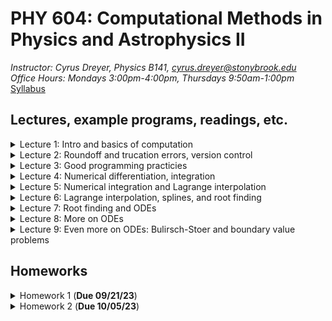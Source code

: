 # PHY 604: Computational Methods in Physics and Astrophysics II
*Instructor: Cyrus Dreyer, Physics B141, cyrus.dreyer@stonybrook.edu*  
*Office Hours: Mondays 3:00pm-4:00pm, Thursdays 9:50am-1:00pm*   
[Syllabus](./Teaching/Phys604_Fall2023/PHY604_Fall2023_Dreyer.pdf)

## Lectures, example programs, readings, etc.

<details>
  <summary>Lecture 1: Intro and basics of computation</summary>

<ul>
  <li><a href="./Teaching/Phys604_Fall2023/Lecture1/Lecture1.pdf" target="_blank" rel="noopener noreferrer">Lecture 1 slides</a> </li>
  <li> Readings: </li>
  <ul>
  <li> <a href="https://dl.acm.org/doi/10.1145/103162.103163" target="_blank" rel="noopener noreferrer">What every computer scientist should know about floating-point arithmetic</a> </li>
  <li> <a href="https://en.wikipedia.org/wiki/Floating-point_arithmetic" target="_blank" rel="noopener noreferrer">Wikipedia page on the Floating Point</a> </li>
  <li> <a href="https://en.wikipedia.org/wiki/Kahan_summation_algorithm" target="_blank" rel="noopener noreferrer">Wikipedia page on the Kahan Summation Algorithm</a> </li>
  </ul>
  <li> Example programs: </li>
       <ul>
         <li><a href="./Teaching/Phys604_Fall2023/Lecture1/factorial.f08" target="_blank" rel="noopener noreferrer">Fortran program for calcuating factorial</a> </li>
         <li><a href="./Teaching/Phys604_Fall2023/Lecture1/factorial.py" target="_blank" rel="noopener noreferrer">Python program for calcuating factorial</a> </li>
         <li><a href="./Teaching/Phys604_Fall2023/Lecture1/machine_e.f08" target="_blank" rel="noopener noreferrer">Fortran program for finding machine $\epsilon$</a> </li>
	 <li> <a href="./Teaching/Phys604_Fall2023/Lecture1/convert_to_binary.py" target="_blank" rel="noopener noreferrer">Python program for converting decimal to binary</a> </li>
</ul>
</ul>
</details>

<details>
  <summary>Lecture 2: Roundoff and trucation errors, version control</summary>

<ul>
  <li><a href="./Teaching/Phys604_Fall2023/Lecture2/Lecture2.pdf" target="_blank" rel="noopener noreferrer">Lecture 2 slides</a> </li>
  <li> Readings: </li>
  <ul>
  <li> <a href="https://git-scm.com/book/en/v2" target="_blank" rel="noopener noreferrer">Pro Git online book</a> </li>
  </ul>
  <li> Example programs: </li>
       <ul>
	 <li> <a href="./Teaching/Phys604_Fall2023/Lecture2/exp.f08" target="_blank" rel="noopener noreferrer">Fortran program for calculating an expoential via Taylor expansion</a> </li>
	 <li> <a href="./Teaching/Phys604_Fall2023/Lecture2/alt_exp_neg_24.f08" target="_blank" rel="noopener noreferrer">Fortran program for calculating an expoential of -24 via Taylor expansion, avoiding roundoff errors</a> </li>
	 <li> <a href="./Teaching/Phys604_Fall2023/Lecture2/test_prec.f08" target="_blank" rel="noopener noreferrer">Fortran program demonstrating how arithmitic is not associative</a> </li>
</ul>
</ul>
</details>

<details>
  <summary>Lecture 3: Good programming practicies</summary>

<ul>
  <li><a href="./Teaching/Phys604_Fall2023/Lecture3/Lecture3.pdf" target="_blank" rel="noopener noreferrer">Lecture 3 slides</a> </li>
  <li> Readings: </li>
  <ul>
  <li> <a href="https://en.wikipedia.org/wiki/Make_(software)" target="_blank" rel="noopener noreferrer">Wikipedia artical on makefiles</a> </li>
  <li> <a href="https://git-scm.com/book/en/v2" target="_blank" rel="noopener noreferrer">Pro Git online book</a> </li>
  <li> <a href="https://www.fortran90.org/src/best-practices.html" target="_blank" rel="noopener noreferrer">Fortran best practices</a> </li>
  <li> <a href="https://arxiv.org/pdf/1609.00037.pdf">Good Enough Practices in Scientific Computing</a> </li>  
</ul>
  <li> Example programs: </li>
       <ul>
         <li><a href="./Teaching/Phys604_Fall2023/Lecture3/matrix_inv_tst.py" target="_blank" rel="noopener noreferrer">Python program demonstrating unit test</a> </li>
         <li><a href="./Teaching/Phys604_Fall2023/Lecture3/makefile.tar.gz" target="_blank" rel="noopener noreferrer">Fortran code demonstrating makefiles</a> </li>

</ul>
</ul>
</details>

<details>
  <summary>Lecture 4: Numerical differentiation, integration </summary>

<ul>
  <li><a href="./Teaching/Phys604_Fall2023/Lecture4/Lecture4.pdf" target="_blank" rel="noopener noreferrer">Lecture 4 slides</a> </li>
  <li> Readings: </li>
  <ul>
  <li> <a href="https://en.wikipedia.org/wiki/Finite_difference_coefficient" target="_blank" rel="noopener noreferrer">Wikipedia page on finite difference coefficients</a> </li>
  <li> <a href="http://www.holoborodko.com/pavel/numerical-methods/numerical-derivative/central-differences/" target="_blank" rel="noopener noreferrer">Blog on numerical differentiation</a> </li>
  </ul>
  <li> Example programs: </li>
       <ul>
         <li><a href="./Teaching/Phys604_Fall2023/Lecture4/Finite_diff_deriv.ipynb" target="_blank" rel="noopener noreferrer">Jupyter notebook exploring numerical differentiation of exp(x)</a> </li>
         <li><a href="./Teaching/Phys604_Fall2023/Lecture4/fresnel_int_error.ipynb" target="_blank" rel="noopener noreferrer">Jupyter notebook exploring numerical integration of Fresnel function</a> </li>
</ul>
</ul>
</details>

<details>
  <summary>Lecture 5: Numerical integration and Lagrange interpolation </summary>

<ul>
  <li><a href="./Teaching/Phys604_Fall2023/Lecture5/Lecture5.pdf" target="_blank" rel="noopener noreferrer">Lecture 5 slides</a> </li>
  <li> Readings: </li>
  <ul>
  <li> <a href="https://en.wikipedia.org/wiki/Gaussian_quadrature" target="_blank" rel="noopener noreferrer">Wikipedia page on Gaussian quadrature</a> </li>
<li> <a href="https://en.wikipedia.org/wiki/Chebyshev_nodes" target="_blank" rel="noopener noreferrer">Wikipedia article on Chebyshev nodes</a> </li>
  <li> <a href="https://people.maths.ox.ac.uk/trefethen/mythspaper.pdf" target="_blank" rel="noopener noreferrer">Myths about polynomial interpolation</a> </li>
  </ul>
  <li> Example programs: </li>
       <ul>
         <li><a href="./Teaching/Phys604_Fall2023/Lecture5/lagrange_poly.ipynb" target="_blank" rel="noopener noreferrer">Jupyter notebook exploring Lagrange Polynomial interpolation</a> </li>
</ul>
</ul>
</details>

<details>
  <summary>Lecture 6: Lagrange interpolation, splines, and root finding </summary>

<ul>
  <li><a href="./Teaching/Phys604_Fall2023/Lecture6/Lecture6.pdf" target="_blank" rel="noopener noreferrer">Lecture 6 slides</a> </li>
  <li> Readings: </li>
  <ul>
<li> <a href="https://en.wikipedia.org/wiki/Chebyshev_nodes" target="_blank" rel="noopener noreferrer">Wikipedia article on Chebyshev nodes</a> </li>
  <li> <a href="https://people.maths.ox.ac.uk/trefethen/mythspaper.pdf" target="_blank" rel="noopener noreferrer">Myths about polynomial interpolation</a> </li>
  <li> <a href="https://en.wikipedia.org/wiki/Root-finding_algorithms" target="_blank" rel="noopener noreferrer">Wikipedia page on root finding</a> </li> 
  </ul>
  <li> Example programs: </li>
       <ul>
         <li><a href="./Teaching/Phys604_Fall2023/Lecture5/lagrange_poly.ipynb" target="_blank" rel="noopener noreferrer">Jupyter notebook exploring Lagrange Polynomial interpolation</a> </li>
         <li><a href="./Teaching/Phys604_Fall2023/Lecture6/cubic_spline.ipynb" target="_blank" rel="noopener noreferrer">Jupyter notebook exploring cubic splines</a> </li>
         <li><a href="./Teaching/Phys604_Fall2023/Lecture6/NR_root.ipynb" target="_blank" rel="noopener noreferrer">Jupyter notebook implementing an example of the Newton-Raphson method</a> </li>
</ul>
</ul>
</details>

<details>
  <summary>Lecture 7: Root finding and ODEs </summary>

<ul>
  <li><a href="./Teaching/Phys604_Fall2023/Lecture7/Lecture7.pdf" target="_blank" rel="noopener noreferrer">Lecture 7 slides</a> </li>
  <li> Readings: </li>
  <li> Example programs: </li>
       <ul>
         <li><a href="./Teaching/Phys604_Fall2023/Lecture7/orbit_examples.ipynb" target="_blank" rel="noopener noreferrer">Jupyter notebook solving orbital ODEs with different methods</a> </li>
</ul>
</ul>
</details>

<details>
  <summary>Lecture 8: More on  ODEs </summary>

<ul>
  <li><a href="./Teaching/Phys604_Fall2023/Lecture8/Lecture8.pdf" target="_blank" rel="noopener noreferrer">Lecture 8 slides</a> </li>
  <li> Readings: </li>
  <li> Example programs: </li>
       <ul>
         <li><a href="./Teaching/Phys604_Fall2023/Lecture8/bs_orbit.ipynb" target="_blank" rel="noopener noreferrer">Jupyter notebook solving orbital ODEs with the Bulirsch-Stoer method </a> </li>
         <li><a href="./Teaching/Phys604_Fall2023/Lecture7/orbit_examples.ipynb" target="_blank" rel="noopener noreferrer">Jupyter notebook solving orbital ODEs with different methods</a> </li>
</ul>
</ul>
</details>

<details>
  <summary>Lecture 9: Even more on ODEs: Bulirsch-Stoer and boundary value problems </summary>

<ul>
  <li><a href="./Teaching/Phys604_Fall2023/Lecture9/Lecture9.pdf" target="_blank" rel="noopener noreferrer">Lecture 9 slides</a> </li>
  <li> Readings: </li>
  <ul> Newman Chapter 8 </ul>
  <li> Example programs: </li>
       <ul>
         <li><a href="./Teaching/Phys604_Fall2023/Lecture8/bs_orbit.ipynb" target="_blank" rel="noopener noreferrer">Jupyter notebook solving orbital ODEs with the Bulirsch-Stoer method </a> </li>
         <li><a href="./Teaching/Phys604_Fall2023/Lecture9/thrown_ball.ipynb" target="_blank" rel="noopener noreferrer">Jupyter notebook solving thrown ball boundary value problem using the shooting method</a> </li>
         <li><a href="./Teaching/Phys604_Fall2023/Lecture9/square_well.ipynb" target="_blank" rel="noopener noreferrer">Jupyter notebook solving one-dimensional Schrodinger equation in square well</a> </li>

</ul>
</ul>
</details>


## Homeworks

<details>
  <summary>Homework 1 (<b>Due 09/21/23</b>)</summary>

<ul>
  <li><a href="./Teaching/Phys604_Fall2023/Homework1/homework1.pdf" target="_blank" rel="noopener noreferrer">Homework 1</a> </li>
  <li><a href="https://github.com/Dreyer-Research-Group/Dreyer-Research-Group.github.io/blob/main/Teaching/Phys604_Fall2023/Homework1/README.md">Instructions</a> </li>
</ul>
</details>

<details>
  <summary>Homework 2 (<b>Due 10/05/23</b>)</summary>

<ul>
  <li><a href="./Teaching/Phys604_Fall2023/Homework2/homework2.pdf" target="_blank" rel="noopener noreferrer">Homework 2</a> </li>
  <li><a href="https://github.com/Dreyer-Research-Group/Dreyer-Research-Group.github.io/blob/main/Teaching/Phys604_Fall2023/Homework2/README.md">Instructions</a> </li>
</ul>
</details>


